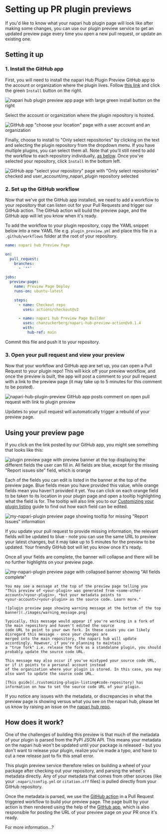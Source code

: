 # Setting up PR plugin previews

If you'd like to know what your napari hub plugin page will look like after making
some changes, you can use our plugin preview service to get an updated preview
page every time you open a new pull request, or update an existing one.

## Setting it up

### 1. Install the GitHub app
First, you will need to install the napari Hub Plugin Preview GitHub app to the account or
organization where the plugin lives. 
Follow [this link](https://github.com/apps/napari-hub-plugin-preview) and click the green `Install` button on the right.

![napari hub plugin preview app page with large green install button on the right](./images/app_page.png)

Select the account or organization where the plugin repository is hosted.

![GitHub app "choose your location" page with a user account and an organization](./images/choose_install_org.png)

Finally, choose to install to "Only select repositories" by clicking on the text and selecting
the plugin repository from the dropdown menu. If you have multiple plugins, you can select
them all. Note that you'll still need to add the workflow to each repository individually,
[as below](#set-up-the-github-workflow). Once you've selected your repository, click `Install` in the bottom left.

![GitHub app "select your repository" page with "Only select repositories" checked and user_account/my_napari_plugin repository selected](./images/choose_install_repository.png)

### 2. Set up the GitHub workflow
Now that we've got the GitHub app installed, we need to add a workflow to your repository
that can listen out for your Pull Requests and trigger our GitHub action. The GitHub action
will build the preview page, and the GitHub app will let you know when it's ready.

To add the workflow to your plugin repository, copy the YAML snippet below into a new YAML file
e.g. `plugin_preview.yml` and place this file in a `.github/workflows` folder at the root of your repository.

```yaml
name: napari hub Preview Page

on:
  pull_request:
    branches:
      - '**'

jobs:
  preview-page:
    name: Preview Page Deploy
    runs-on: ubuntu-latest

    steps:
      - name: Checkout repo
        uses: actions/checkout@v2

      - name: napari hub Preview Page Builder
        uses: chanzuckerberg/napari-hub-preview-action@v0.1.4
        with:
          hub-ref: main
```

Commit this file and push it to your repository.
### 3. Open your pull request and view your preview
Now that your workflow and GitHub app are set up, you can open a Pull Request to your
plugin repo! This will kick off your preview workflow, and once the preview is built,
the app will post a comment to your pull request with a link to the preview page 
(it may take up to 5 minutes for this comment to be posted).
<!-- TODO: is 5 minutes accurate? -->

![napari-hub-plugin-preview GitHub app posts comment on open pull request with link to plugin preview](./images/plugin_preview_comment.png)

Updates to your pull request will automatically trigger a rebuild of your preview page.

## Using your preview page

If you click on the link posted by our GitHub app, you might see something that looks like this:

![plugin preview page with preview banner at the top displaying the different fields the user can fill in. All fields are blue, except for the missing "Report issues site" field, which is orange](./images/plugin_preview_demo.png)

Each of the fields you can edit is listed in the banner at the top of the preview page. 
Blue fields mean you have provided this value, while orange fields mean you haven't provided it yet. 
You can click on each orange field to be taken to its location in your plugin page and open a tooltip highlighting what the field is for. 
The tooltip will also link you to our [Customizing your plugin listing](./customizing-plugin-listing) guide to find out how each field can be edited.

![my-napari-plugin preview page showing tooltip for missing "Report Issues" information](./images/tooltip.png)

If you update your pull request to provide missing information, the relevant fields will be updated to blue - note you can use
the same URL to preview your latest changes, but it may take up to 5 minutes for the preview to be updated.
Your friendly GitHub bot will let you know once it's ready.

Once all your fields are complete, the banner will collapse and there will be no further highlights on your preview page.

![my-napari-plugin preview page with collapsed banner showing "All fields complete"](./images/all_fields_complete.png)

```{note}
You may see a message at the top of the preview page telling you 
"This preview of <your-plugin> was generated from <some-other-account>/<your-plugin>, *but your metadata points to
<your-account>/<your-plugin> as the source code. Learn more."

![plugin preview page showing warning message at the bottom of the top banner](./images/warning_message.png)

Typically, this message would appear if you're working in a fork of the main repository and haven't edited the source
code URL to point to your own fork. In these cases you can likely disregard this message - once your changes are 
merged into the main repository, the napari hub will update accordingly. However, if you're planning to maintain
a "true fork" i.e. release the fork as a standalone plugin, you should probably update the source code URL.

This message may also occur if you've mistyped your source code URL, or if it points to a personal account instead
of the organization where your plugin is stored. In this case, you may also want to update the source code URL.

[This guide](./customizing-plugin-listing#code-repository) has information on how to set the source code URL of your plugin.
```

If you notice any issues with the metadata, or discrepancies in what the preview page is showing versus what 
you see on the napari hub, please let us know by raising an issue on the [napari hub repo](https://github.com/chanzuckerberg/napari-hub/issues/new/choose).

## How does it work?
One of the challenges of building this preview is that much of the metadata of your 
plugin is parsed from the PyPI JSON API. This means your metadata on the napari hub
won't be updated until your package is released - but you don't want to release your
plugin, realize you've made a typo, and have to cut a new release just to fix this
small error.

This plugin preview service therefore relies on building a wheel of your package after
checking out your repository, and parsing the wheel's metadata directly. Any of your 
metadata that comes from other sources (like your `.napari/config.yml` or `citation.cff` files)
is pulled directly from your GitHub repository.

<!-- TODO: is this all valid and do we need more detail? -->
Once the metadata is parsed, we use the [GitHub action](https://github.com/chanzuckerberg/napari-hub-preview-action) in a Pull Request triggered workflow to build your preview page.
The page built by your action is then rendered using the help of the [GitHub app](https://github.com/apps/napari-hub-plugin-preview), which
is also responsible for posting the URL of your preview page on your PR once it's ready.

<!-- TODO: what do we want the user to do if they want more information -->
For more information...?


